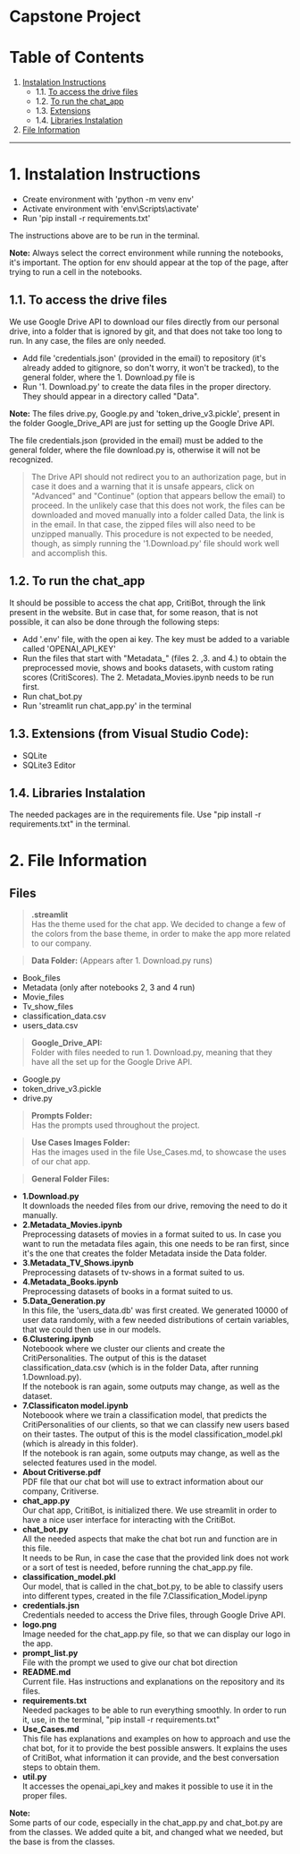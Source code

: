 # Capstone Project

# Table of Contents

1. [Instalation Instructions](#installation-instructions)
    - 1.1. [To access the drive files](#access-drive-files)
    - 1.2. [To run the chat_app](#run-chat-app)
    - 1.3. [Extensions](#extensions)
    - 1.4. [Libraries Instalation](#libraries)
2. [File Information](#file-information)

---

# 1. Instalation Instructions <a name="installation-instructions"></a>

- Create environment with 'python -m venv env' <br>
- Activate environment with 'env\Scripts\activate' <br>
- Run 'pip install -r requirements.txt' <br>

 The instructions above are to be run in the terminal. <br>

**Note:** Always select the correct environment while running the notebooks, it's important. The option for env should appear at the top of the page, after trying to run a cell in the notebooks.

## 1.1. To access the drive files <a name="access-drive-files"></a>
We use Google Drive API to download our files directly from our personal drive, into a folder that is ignored by git, and that does not take too long to run. In any case, the files are only needed.
- Add file 'credentials.json' (provided in the email) to repository (it's already added to gitignore, so don't worry, it won't be tracked), to the general folder, where the 1. Download.py file is <br>
- Run '1. Download.py' to create the data files in the proper directory. They should appear in a directory called "Data".

**Note:** The files drive.py, Google.py and 'token_drive_v3.pickle', present in the folder Google_Drive_API are just for setting up the Google Drive API.

The file credentials.json (provided in the email) must be added to the general folder, where the file download.py is, otherwise it will not be recognized.

>The Drive API should not redirect you to an authorization page, but in case it does and a warning that it is unsafe appears, click on "Advanced" and "Continue" (option that appears bellow the email) to proceed. 
In the unlikely case that this does not work, the files can be downloaded and moved manually into a folder called Data, the link is in the email. In that case, the zipped files will also need to be unzipped manually. This procedure is not expected to be needed, though, as simply running the '1.Download.py' file should work well and accomplish this.

## 1.2. To run the chat_app <a name="run-chat-app"></a>
It should be possible to access the chat app, CritiBot, through the link present in the website. But in case that, for some reason, that is not possible, it can also be done through the following steps: 
- Add '.env' file, with the open ai key. 
The key must be added to a variable called 'OPENAI_API_KEY'
- Run the files that start with "Metadata_" (files 2. ,3. and 4.) to obtain the preprocessed movie, shows and books datasets, with custom rating scores (CritiScores). The 2. Metadata_Movies.ipynb needs to be run first.
- Run chat_bot.py 
- Run 'streamlit run chat_app.py' in the terminal
   

## 1.3. Extensions (from Visual Studio Code): <a name="extensions"></a>
- SQLite <br>
- SQLite3 Editor

## 1.4. Libraries Instalation <a name="libraries"></a>
The needed packages are in the requirements file. Use "pip install -r requirements.txt" in the terminal.

# 2. File Information <a name="file-information"></a>
## Files

>**.streamlit** <br>
Has the theme used for the chat app. We decided to change a few of the colors from the base theme, in order to make the app more related to our company.

>**Data Folder:** (Appears after 1. Download.py runs)
- Book_files
- Metadata (only after notebooks 2, 3 and 4 run)
- Movie_files
- Tv_show_files
- classification_data.csv
- users_data.csv

>**Google_Drive_API:** <br>
Folder with files needed to run 1. Download.py, meaning that they have all the set up for the Google Drive API.
- Google.py <br>
- token_drive_v3.pickle <br>
- drive.py <br>

>**Prompts Folder:** <br>
Has the prompts used throughout the project.

>**Use Cases Images Folder:** <br>
Has the images used in the file Use_Cases.md, to showcase the uses of our chat app.

>**General Folder Files:** <br>
- **1.Download.py** <br>
It downloads the needed files from our drive, removing the need to do it manually.
- **2.Metadata_Movies.ipynb** <br>
Preprocessing datasets of movies in a format suited to us.
In case you want to run the metadata files again, this one needs to be ran first, since it's the one that creates the folder Metadata inside the Data folder.
- **3.Metadata_TV_Shows.ipynb** <br>
Preprocessing datasets of tv-shows in a format suited to us.
- **4.Metadata_Books.ipynb** <br>
Preprocessing datasets of books in a format suited to us.
- **5.Data_Generation.py** <br>
In this file, the 'users_data.db' was first created. We generated 10000 of user data randomly, with a few needed distributions of certain variables, that we could then use in our models.
- **6.Clustering.ipynb** <br>
Noteboook where we cluster our clients and create the CritiPersonalities. The output of this is the dataset classification_data.csv (which is in the folder Data, after running 1.Download.py). <br>
If the notebook is ran again, some outputs may change, as well as the dataset.
- **7.Classificaton model.ipynb** <br>
Noteboook where we train a classification model, that predicts the CritiPersonalities of our clients, so that we can classify new users based on their tastes. The output of this is the model classification_model.pkl (which is already in this folder). <br>
If the notebook is ran again, some outputs may change, as well as the selected features used in the model.
- **About Critiverse.pdf** <br>
PDF file that our chat bot will use to extract information about our company, Critiverse.
- **chat_app.py** <br>
Our chat app, CritiBot, is initialized there. We use streamlit in order to have a nice user interface for interacting with the CritiBot.
- **chat_bot.py** <br>
All the needed aspects that make the chat bot run and function are in this file. <br>
It needs to be Run, in case the case that the provided link does not work or a sort of test is needed, before running the chat_app.py file.
- **classification_model.pkl** <br>
Our model, that is called in the chat_bot.py, to be able to classify users into different types, created in the file 7.Classification_Model.ipynp
- **credentials.jsn** <br>
Credentials needed to access the Drive files, through Google Drive API.
- **logo.png** <br>
Image needed for the chat_app.py file, so that we can display our logo in the app.
- **prompt_list.py** <br>
File with the prompt we used to give our chat bot direction
- **README.md** <br>
Current file. Has instructions and explanations on the repository and its files.
- **requirements.txt** <br>
Needed packages to be able to run everything smoothly.
In order to run it, use, in the terminal, "pip install -r requirements.txt"
- **Use_Cases.md** <br>
This file has explanations and examples on how to approach and use the chat bot, for it to provide the best possible answers. It explains the uses of CritiBot, what information it can provide, and the best conversation steps to obtain them.
- **util.py** <br>
It accesses the openai_api_key and makes it possible to use it in the proper files.

**Note:** <br>
Some parts of our code, especially in the chat_app.py and chat_bot.py are from the classes. We added quite a bit, and changed what we needed, but the base is from the classes. 